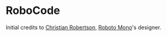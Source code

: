 # RoboCode

Initial credits to [Christian Robertson](https://fonts.google.com/?query=Christian%20Robertson), [Roboto Mono](https://fonts.google.com/specimen/Roboto+Mono)'s designer.
